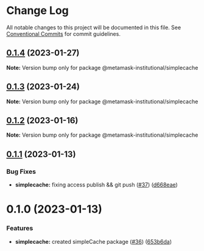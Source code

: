 # Change Log

All notable changes to this project will be documented in this file.
See [Conventional Commits](https://conventionalcommits.org) for commit guidelines.

## [0.1.4](https://github.com/consensys-vertical-apps/metamask-institutional/compare/@metamask-institutional/simplecache@0.1.3...@metamask-institutional/simplecache@0.1.4) (2023-01-27)

**Note:** Version bump only for package @metamask-institutional/simplecache

## [0.1.3](https://github.com/consensys-vertical-apps/metamask-institutional/compare/@metamask-institutional/simplecache@0.1.2...@metamask-institutional/simplecache@0.1.3) (2023-01-24)

**Note:** Version bump only for package @metamask-institutional/simplecache

## [0.1.2](https://github.com/consensys-vertical-apps/metamask-institutional/compare/@metamask-institutional/simplecache@0.1.1...@metamask-institutional/simplecache@0.1.2) (2023-01-16)

**Note:** Version bump only for package @metamask-institutional/simplecache

## [0.1.1](https://github.com/consensys-vertical-apps/metamask-institutional/compare/@metamask-institutional/simplecache@0.1.0...@metamask-institutional/simplecache@0.1.1) (2023-01-13)

### Bug Fixes

- **simplecache:** fixing access publish && git push ([#37](https://github.com/consensys-vertical-apps/metamask-institutional/issues/37)) ([d668eae](https://github.com/consensys-vertical-apps/metamask-institutional/commit/d668eae8d3995241a4dbd873a0aea0172a19700a))

# 0.1.0 (2023-01-13)

### Features

- **simplecache:** created simpleCache package ([#36](https://github.com/consensys-vertical-apps/metamask-institutional/issues/36)) ([653b6da](https://github.com/consensys-vertical-apps/metamask-institutional/commit/653b6dad7bd6127d82ddf2bc03b7d2787ca73268))
